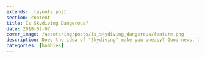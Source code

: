 ```yaml
---
extends: _layouts.post
section: content
title: Is Skydiving Dangerous?
date: 2018-02-07
cover_image: /assets/img/posts/is_skydiving_dangerous/feature.png
description: Does the idea of "Skydiving" make you uneasy? Good news. It doesn't have to!
categories: [hobbies]
---
```

